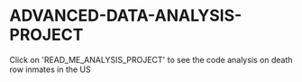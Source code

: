 # ADVANCED-DATA-ANALYSIS-PROJECT

Click on 'READ_ME_ANALYSIS_PROJECT' to see the code analysis on death row inmates in the US

